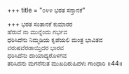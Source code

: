 +++
title = "೦೪೪ ಭರತ ಸನ್ತಾನಕೆ"

+++
ಭರತ ಸಂತಾನಕೆ ಕುಮಾರರ  
ಹೆರುವೆ ನಾ ಮುನ್ನೆಂದು ಗರ್ಭವ  
ಧರಿಸಿದೆನು ನಿಮ್ಮಡಿಯ ಕೃಪೆಯಲಿ ಮಂತ್ರ ಭಾವಿತವ   
ವರುಷವೆರಡಾಯ್ತಿದರ ಭಾರವ  
ಧರಿಸಿದೆನು ದಾಯಾದ್ಯರೊಳಗವ  
ತರಿಸಿದನು ಮಗನೆನುತ ಮುಖದಿರುಹಿದಳು ಗಾಂಧಾರಿ     ॥44॥